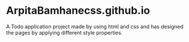 # ArpitaBamhanecss.github.io
 A Todo application project made by using html and css and has designed the pages by applying different style properties.
